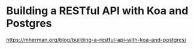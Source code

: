 # Building a RESTful API with Koa and Postgres

https://mherman.org/blog/building-a-restful-api-with-koa-and-postgres/
